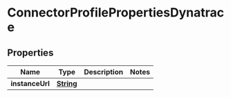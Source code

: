 

# ConnectorProfilePropertiesDynatrace


## Properties

| Name | Type | Description | Notes |
|------------ | ------------- | ------------- | -------------|
|**instanceUrl** | [**String**](String.md) |  |  |



